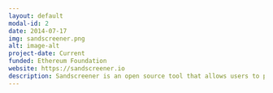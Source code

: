 ```yaml
---
layout: default
modal-id: 2
date: 2014-07-17
img: sandscreener.png
alt: image-alt
project-date: Current
funded: Ethereum Foundation
website: https://sandscreener.io
description: Sandscreener is an open source tool that allows users to prove cryptocurrency withdrawn from Tornado Cash is not associated with hacked or illicit funds, without revealing the source of those funds. It does this using Zero Knowledge Proofs.<br><br>Hodlon is the Project Lead for Sandscreener.
---
```


